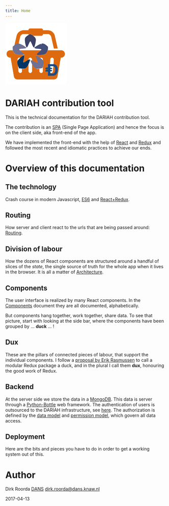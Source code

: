 ```yaml
---
title: Home
---
```


![logo](images/inkind_logo.png)

# DARIAH contribution tool

This is the technical documentation for the DARIAH contribution tool.

The contribution is an [SPA](https://en.wikipedia.org/wiki/Single-page_application) (Single Page Application)
and hence the focus is on the client side, aka front-end of the app.

We have implemented the front-end with the help of
[React](https://facebook.github.io/react/) and [Redux](http://redux.js.org)
and followed the most recent and idiomatic practices to achieve our ends.

# Overview of this documentation

## The technology
Crash course in modern Javascript, [ES6](ES6) and [React+Redux](React).

## Routing
How server and client react to the urls that are being passed around: [Routing](Routing).

## Division of labour
How the dozens of React components are structured around a handful of slices of the *state*,
the single source of truth for the whole app when it lives in the browser.
It is all a matter of [Architecture](Architecture).

## Components
The user interface is realized by many React components.
In the [Components](Components) document they are all documented, alphabetically.

But components hang together, work together, share data.
To see that picture, start with looking at the side bar, where the components have been grouped by 
... **duck** ... !

## Dux
These are the pillars of connected pieces of labour, that support the individual components.
I follow a [proposal by Erik Rasmussen](https://github.com/erikras/ducks-modular-redux) to call
a modular Redux package a duck, and in the plural I call them **dux**, honouring the good work of Redux.

## Backend
At the server side we store the data in a [MongoDB](https://docs.mongodb.com).
This data is server through a [Python-Bottle](http://bottlepy.org/docs/dev/) web framework.
The authentication of users is outsourced to the DARIAH infrastructure, see
[here](Dux#me). The authorization is defined by the [data model](Server#data-model) and
[permission model](Server#permissions),
which govern all data access.

## Deployment
Here are the bits and pieces you have to do in order to get a working system out of this.

# Author

Dirk Roorda [DANS](https://www.dans.knaw.nl) [dirk.roorda@dans.knaw.nl](mailto:dirk.roorda@dans.knaw.nl)

2017-04-13





